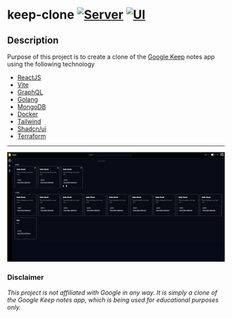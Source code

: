 # keep-clone [![Server](https://github.com/davidbudnick/keep-clone/actions/workflows/server.yml/badge.svg)](https://github.com/davidbudnick/keep-clone/actions/workflows/server.yml) [![UI](https://github.com/davidbudnick/keep-clone/actions/workflows/ui.yml/badge.svg)](https://github.com/davidbudnick/keep-clone/actions/workflows/ui.yml)

## Description
Purpose of this project is to create a clone of the [Google Keep](https://keep.google.com) notes app using the following technology
- [ReactJS](https://reactjs.org/)
- [Vite](https://vitejs.dev/)
- [GraphQL](https://graphql.org/)
- [Golang](https://golang.org/)
- [MongoDB](https://www.mongodb.com/)
- [Docker](https://www.docker.com/)
- [Tailwind](https://tailwindcss.com/)
- [Shadcn/ui](https://ui.shadcn.com/)
- [Terraform](https://www.terraform.io/)


---

![image](./.assets/images/keep.png)


### Disclaimer
*This project is not affiliated with Google in any way. It is simply a clone of the Google Keep notes app, which is being used for educational purposes only.*